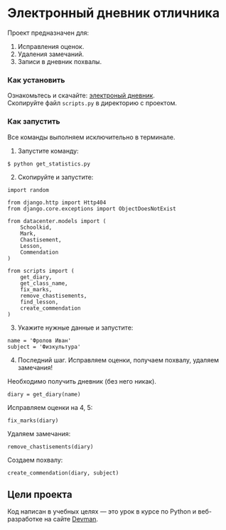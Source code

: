 # Электронный дневник отличника
Проект предназначен для:
1) Исправления оценок.
2) Удаления замечаний.
3) Записи в дневник похвалы.

### Как установить
Ознакомьтесь и скачайте: [электроный дневник](https://github.com/devmanorg/e-diary). \
Скопируйте файл `scripts.py` в директорию с проектом.
### Как запустить
Все команды выполняем исключительно в терминале.
1) Запустите команду: 
```
$ python get_statistics.py
```
2) Скопируйте и запустите:
```
import random

from django.http import Http404
from django.core.exceptions import ObjectDoesNotExist

from datacenter.models import (
    Schoolkid,
    Mark,
    Chastisement,
    Lesson,
    Commendation
)

from scripts import (
    get_diary,
    get_class_name,
    fix_marks,
    remove_chastisements,
    find_lesson,
    create_commendation
)
```
3) Укажите нужные данные и запустите:

```
name = 'Фролов Иван'
subject = 'Физкультура'
```

4) Последний шаг. Исправляем оценки, получаем похвалу, удаляем замечания!

Необходимо получить дневник (без него никак).
```
diary = get_diary(name)

```
Исправляем оценки на 4, 5:
```
fix_marks(diary)

```
Удаляем замечания:
```
remove_chastisements(diary)

```
Создаем похвалу:
```
create_commendation(diary, subject)
```
## Цели проекта

Код написан в учебных целях — это урок в курсе по Python и веб-разработке на сайте [Devman](https://dvmn.org).
